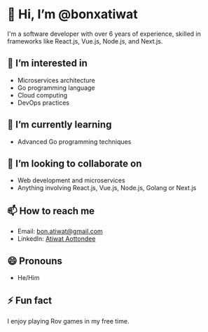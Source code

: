 # 👋 Hi, I’m @bonxatiwat
I'm a software developer with over 6 years of experience, skilled in frameworks like React.js, Vue.js, Node.js, and Next.js. 

## 👀 I’m interested in
- Microservices architecture
- Go programming language
- Cloud computing
- DevOps practices

## 🌱 I’m currently learning
- Advanced Go programming techniques

## 💞️ I’m looking to collaborate on
- Web development and microservices
- Anything involving React.js, Vue.js, Node.js, Golang or Next.js

## 📫 How to reach me
- Email: bon.atiwat@gmail.com
- LinkedIn: [Atiwat Aottondee](https://www.linkedin.com/in/atiwat-aottondee/)

## 😄 Pronouns
- He/Him

## ⚡ Fun fact
I enjoy playing Rov games in my free time.
